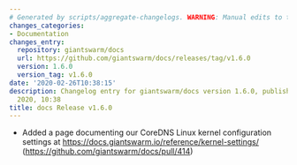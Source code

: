 ```yaml
---
# Generated by scripts/aggregate-changelogs. WARNING: Manual edits to this files will be overwritten.
changes_categories:
- Documentation
changes_entry:
  repository: giantswarm/docs
  url: https://github.com/giantswarm/docs/releases/tag/v1.6.0
  version: 1.6.0
  version_tag: v1.6.0
date: '2020-02-26T10:38:15'
description: Changelog entry for giantswarm/docs version 1.6.0, published on 26 February
  2020, 10:38
title: docs Release v1.6.0
---
```


- Added a page documenting our CoreDNS Linux kernel configuration settings at https://docs.giantswarm.io/reference/kernel-settings/ (https://github.com/giantswarm/docs/pull/414)
